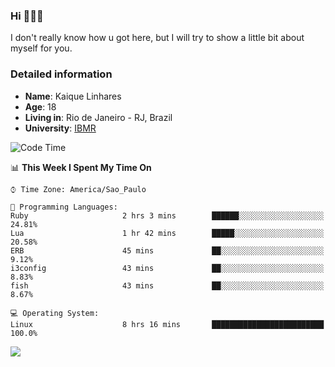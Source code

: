 ### Hi 🙋🏽‍♂️

I don't really know how u got here, but I will try to show a little bit about myself for you.

### Detailed information

* **Name**: Kaique Linhares
* **Age**: 18
* **Living in**: Rio  de Janeiro - RJ, Brazil
* **University**: [IBMR](https://www.ibmr.br/)

<!--START_SECTION:waka-->
![Code Time](http://img.shields.io/badge/Code%20Time-329%20hrs%2011%20mins-blue)

📊 **This Week I Spent My Time On** 

```text
⌚︎ Time Zone: America/Sao_Paulo

💬 Programming Languages: 
Ruby                     2 hrs 3 mins        ██████░░░░░░░░░░░░░░░░░░░   24.81% 
Lua                      1 hr 42 mins        █████░░░░░░░░░░░░░░░░░░░░   20.58% 
ERB                      45 mins             ██░░░░░░░░░░░░░░░░░░░░░░░   9.12% 
i3config                 43 mins             ██░░░░░░░░░░░░░░░░░░░░░░░   8.83% 
fish                     43 mins             ██░░░░░░░░░░░░░░░░░░░░░░░   8.67%

💻 Operating System: 
Linux                    8 hrs 16 mins       █████████████████████████   100.0%

```


<!--END_SECTION:waka-->

<a href="https://www.linkedin.com/in/kaique-linhares-25a840208/"  target="_blank"><img src="https://img.shields.io/badge/-LinkedIn-%230077B5?style=for-the-badge&logo=linkedin&logoColor=white" target="_blank"></a>
